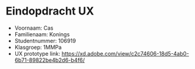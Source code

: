 # Eindopdracht UX

- Voornaam: Cas
- Familienaam: Konings
- Studentnummer: 106919
- Klasgroep: 1MMPa
- UX prototype link: https://xd.adobe.com/view/c2c74606-18d5-4ab0-6b71-89822be4b2d6-b4f6/
